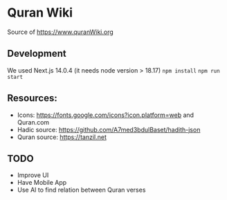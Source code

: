 # Quran Wiki  
Source of https://www.quranWiki.org
## Development
We used Next.js 14.0.4 (it needs node version > 18.17)
`npm install`
`npm run start`

## Resources:
 - Icons: https://fonts.google.com/icons?icon.platform=web and Quran.com
 - Hadic source: https://github.com/A7med3bdulBaset/hadith-json
 - Quran source: https://tanzil.net

## TODO
- Improve UI
- Have Mobile App 
- Use AI to find relation between Quran verses